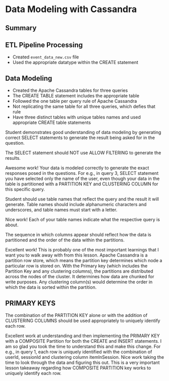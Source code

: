 # Data Modeling with Cassandra

## Summary

## ETL Pipeline Processing
- Created `event_data_new.csv` file
- Used the appropriate datatype within the CREATE statement

## Data Modeling
- Created the Apache Cassandra tables for three queries
- The CREATE TABLE statement includes the appropriate table
- Followed the one table per query rule of Apache Cassandra
- Not replicating the same table for all three queries, which defies that rule
- Have three distinct tables with unique tables names and used appropriate CREATE table statements

Student demonstrates good understanding of data modeling by generating correct SELECT statements to generate the result being asked for in the question.

The SELECT statement should NOT use ALLOW FILTERING to generate the results.

Awesome work! Your data is modeled correctly to generate the exact responses posed in the questions. For e.g., in query 3, SELECT statement you have selected only the name of the user, even though your data in the table is partitioned with a PARTITION KEY and CLUSTERING COLUMN for this specific query.

Student should use table names that reflect the query and the result it will generate. Table names should include alphanumeric characters and underscores, and table names must start with a letter.

Nice work! Each of your table names indicate what the respective query is about.

The sequence in which columns appear should reflect how the data is partitioned and the order of the data within the partitions.

Excellent work! This is probably one of the most important learnings that I want you to walk away with from this lesson. Apache Cassandra is a partition row store, which means the partition key determines which node a particular row is stored on. With the Primary key (which includes the Partition Key and any clustering columns), the partitions are distributed across the nodes of the cluster. It determines how data are chunked for write purposes. Any clustering column(s) would determine the order in which the data is sorted within the partition.

## PRIMARY KEYS
The combination of the PARTITION KEY alone or with the addition of CLUSTERING COLUMNS should be used appropriately to uniquely identify each row.

Excellent work at understanding and then implementing the PRIMARY KEY with a COMPOSITE Partition for both the CREATE and INSERT statements. I am so glad you took the time to understand this and make this change. For e.g., in query 1, each row is uniquely identified with the combination of userId, sessionId and clustering column itemInSession. Nice work taking the time to look through the data and figuring this out. This is a very important lesson takeaway regarding how COMPOSITE PARTITION key works to uniquely identify each row.
